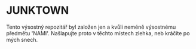 ﻿# JUNKTOWN
Tento výsostný repozitář byl založen jen a kvůli neméně výsostnému předmětu 'NAMI'. Našlapujte proto v těchto místech zlehka, neb kráčíte po mých snech.
